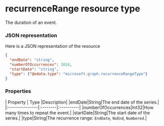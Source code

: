 # recurrenceRange resource type

The duration of an event.

### JSON representation

Here is a JSON representation of the resource

<!-- {
  "blockType": "resource",
  "optionalProperties": [

  ],
  "@odata.type": "microsoft.graph.recurrencerange"
}-->

```json
{
  "endDate": "string",
  "numberOfOccurrences": 1024,
  "startDate": "string",
  "type": {"@odata.type": "microsoft.graph.recurrenceRangeType"}
}

```
### Properties
| Property	   | Type	|Description|
|endDate|String|The end date of the series.|
|:---------------|:--------|:----------|
|numberOfOccurrences|Int32|How many times to repeat the event.|
|startDate|String|The start date of the series.|
|type|String|The recurrence range: `EndDate`, `NoEnd`, `Numbered`.|

<!-- uuid: 8fcb5dbc-d5aa-4681-8e31-b001d5168d79
2015-10-25 14:57:30 UTC -->
<!-- {
  "type": "#page.annotation",
  "description": "recurrenceRange resource",
  "keywords": "",
  "section": "documentation",
  "tocPath": ""
}-->